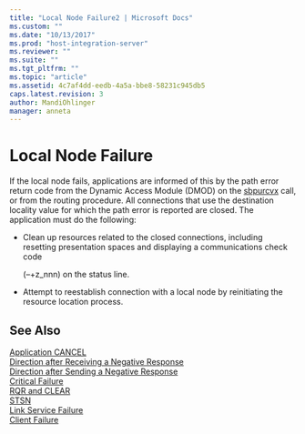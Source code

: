 ```yaml
---
title: "Local Node Failure2 | Microsoft Docs"
ms.custom: ""
ms.date: "10/13/2017"
ms.prod: "host-integration-server"
ms.reviewer: ""
ms.suite: ""
ms.tgt_pltfrm: ""
ms.topic: "article"
ms.assetid: 4c7af4dd-eedb-4a5a-bbe8-58231c945db5
caps.latest.revision: 3
author: MandiOhlinger
manager: anneta
---
```

# Local Node Failure
If the local node fails, applications are informed of this by the path error return code from the Dynamic Access Module (DMOD) on the [sbpurcvx](../Topic/sbpurcvx2.md) call, or from the routing procedure. All connections that use the destination locality value for which the path error is reported are closed. The application must do the following:  
  
-   Clean up resources related to the closed connections, including resetting presentation spaces and displaying a communications check code  
  
     (–+z_nnn) on the status line.  
  
-   Attempt to reestablish connection with a local node by reinitiating the resource location process.  
  
## See Also  
 [Application CANCEL](../core/application-cancel.md)   
 [Direction after Receiving a Negative Response](../core/direction-after-receiving-a-negative-response.md)   
 [Direction after Sending a Negative Response](../core/direction-after-sending-a-negative-response.md)   
 [Critical Failure](../core/critical-failure.md)   
 [RQR and CLEAR](../core/rqr-and-clear.md)   
 [STSN](../core/stsn.md)   
 [Link Service Failure](../core/link-service-failure.md)   
 [Client Failure](../core/client-failure.md)